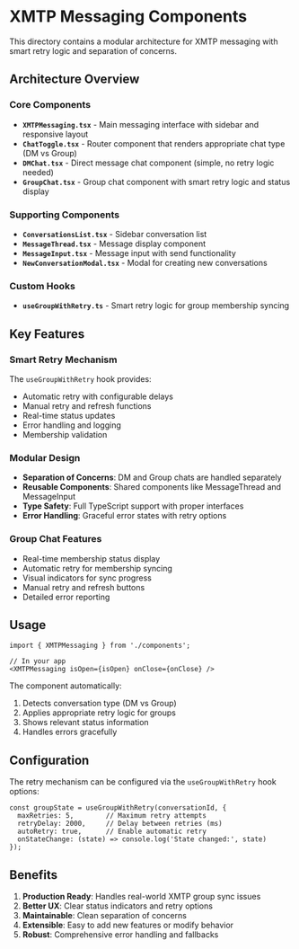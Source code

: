 # XMTP Messaging Components

This directory contains a modular architecture for XMTP messaging with smart retry logic and separation of concerns.

## Architecture Overview

### Core Components

- **`XMTPMessaging.tsx`** - Main messaging interface with sidebar and responsive layout
- **`ChatToggle.tsx`** - Router component that renders appropriate chat type (DM vs Group)
- **`DMChat.tsx`** - Direct message chat component (simple, no retry logic needed)
- **`GroupChat.tsx`** - Group chat component with smart retry logic and status display

### Supporting Components

- **`ConversationsList.tsx`** - Sidebar conversation list
- **`MessageThread.tsx`** - Message display component
- **`MessageInput.tsx`** - Message input with send functionality
- **`NewConversationModal.tsx`** - Modal for creating new conversations

### Custom Hooks

- **`useGroupWithRetry.ts`** - Smart retry logic for group membership syncing

## Key Features

### Smart Retry Mechanism
The `useGroupWithRetry` hook provides:
- Automatic retry with configurable delays
- Manual retry and refresh functions
- Real-time status updates
- Error handling and logging
- Membership validation

### Modular Design
- **Separation of Concerns**: DM and Group chats are handled separately
- **Reusable Components**: Shared components like MessageThread and MessageInput
- **Type Safety**: Full TypeScript support with proper interfaces
- **Error Handling**: Graceful error states with retry options

### Group Chat Features
- Real-time membership status display
- Automatic retry for membership syncing
- Visual indicators for sync progress
- Manual retry and refresh buttons
- Detailed error reporting

## Usage

```tsx
import { XMTPMessaging } from './components';

// In your app
<XMTPMessaging isOpen={isOpen} onClose={onClose} />
```

The component automatically:
1. Detects conversation type (DM vs Group)
2. Applies appropriate retry logic for groups
3. Shows relevant status information
4. Handles errors gracefully

## Configuration

The retry mechanism can be configured via the `useGroupWithRetry` hook options:

```tsx
const groupState = useGroupWithRetry(conversationId, {
  maxRetries: 5,        // Maximum retry attempts
  retryDelay: 2000,     // Delay between retries (ms)
  autoRetry: true,      // Enable automatic retry
  onStateChange: (state) => console.log('State changed:', state)
});
```

## Benefits

1. **Production Ready**: Handles real-world XMTP group sync issues
2. **Better UX**: Clear status indicators and retry options
3. **Maintainable**: Clean separation of concerns
4. **Extensible**: Easy to add new features or modify behavior
5. **Robust**: Comprehensive error handling and fallbacks 